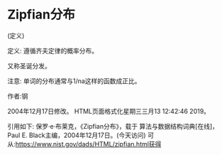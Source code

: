 # Zipfian分布


(定义)



定义:
遵循齐夫定律的概率分布。



又称圣诞分发。



注意:
单词的分布通常与1/na这样的函数成正比。


作者:钢







2004年12月17日修改。
HTML页面格式化星期三三月13 12:42:46 2019。



引用如下:
保罗·e·布莱克，《Zipfian分布》，载于
算法与数据结构词典[在线]，Paul E. Black主编，2004年12月17日。(今天访问)
可从:https://www.nist.gov/dads/HTML/zipfian.html获得